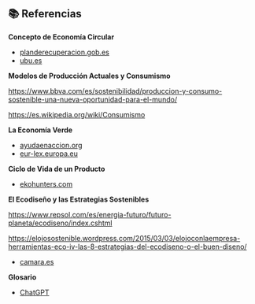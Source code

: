 ## 📚 Referencias

**Concepto de Economía Circular**

- [planderecuperacion.gob.es](https://planderecuperacion.gob.es/noticias/que-es-la-economia-circular-prtr)
- [ubu.es](https://www.ubu.es/agenda/conferencia-ambiental-presencial-y-online-las-siete-r-basicas-de-la-economia-circular-redisenar-reducir-reutilizar-reparar-renovar-recuperar-y-reciclar-con-luis-marcos#:~:text=Las%20siete%20R%20son%20las,tiempo%2C%20fomentar%20la%20econom%C3%ADa%20circular.)

**Modelos de Producción Actuales y Consumismo**

https://www.bbva.com/es/sostenibilidad/produccion-y-consumo-sostenible-una-nueva-oportunidad-para-el-mundo/

https://es.wikipedia.org/wiki/Consumismo

**La Economía Verde**
- [ayudaenaccion.org](https://ayudaenaccion.org/blog/sostenibilidad/economia-verde/)
- [eur-lex.europa.eu](https://eur-lex.europa.eu/ES/legal-content/glossary/green-economy.html#:~:text=En%202011%2C%20el%20Programa%20de,en%20recursos%20y%20socialmente%20inclusiva»)

**Ciclo de Vida de un Producto**
- [ekohunters.com](https://www.ekohunters.com/es/la-sostenibilidad-a-traves-del-ciclo-de-vida-de-un-producto/?srsltid=AfmBOoqj-WlgRKqxJxcFlcC2_bxHGx4VkFMooPtxITkxfi8PlURz3paJ)


**El Ecodiseño y las Estrategias Sostenibles**


https://www.repsol.com/es/energia-futuro/futuro-planeta/ecodiseno/index.cshtml

https://elojosostenible.wordpress.com/2015/03/03/elojoconlaempresa-herramientas-eco-iv-las-8-estrategias-del-ecodiseno-o-el-buen-diseno/

- [camara.es](https://www.camara.es/innovacion-y-competitividad/como-innovar/diseno-sostenible)


**Glosario**
- [ChatGPT](https://chatgpt.com/)
